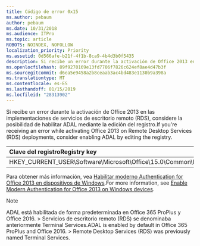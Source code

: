 ```yaml
---
title: Código de error 0x15
ms.author: pebaum
author: pebaum
ms.date: 10/31/2018
ms.audience: ITPro
ms.topic: article
ROBOTS: NOINDEX, NOFOLLOW
localization_priority: Priority
ms.assetid: 0d566afe-b21f-4f1b-8ca9-4b4d3b0f5435
description: Si recibe un error durante la activación de Office 2013 en las implementaciones de servicios de escritorio remoto (RDS), considere la posibilidad de habilitar ADAL mediante la edición del registro.
ms.openlocfilehash: 89f9270169e13fd7706f7826c624ef8ae4d47b3f
ms.sourcegitcommit: d6ea5e9458a2b8ceaab3ac4bd483e1130b9a398a
ms.translationtype: MT
ms.contentlocale: es-ES
ms.lasthandoff: 01/15/2019
ms.locfileid: "28313902"
---
```

<span data-ttu-id="e91d5-103">Si recibe un error durante la activación de Office 2013 en las implementaciones de servicios de escritorio remoto (RDS), considere la posibilidad de habilitar ADAL mediante la edición del registro.</span><span class="sxs-lookup"><span data-stu-id="e91d5-103">If you're receiving an error while activating Office 2013 on Remote Desktop Services (RDS) deployments, consider enabling ADAL by editing the registry.</span></span> 
  
|<span data-ttu-id="e91d5-104">**Clave del registro**</span><span class="sxs-lookup"><span data-stu-id="e91d5-104">**Registry key**</span></span>|<span data-ttu-id="e91d5-105">**Tipo**</span><span class="sxs-lookup"><span data-stu-id="e91d5-105">**Type**</span></span>|<span data-ttu-id="e91d5-106">**Valor**</span><span class="sxs-lookup"><span data-stu-id="e91d5-106">**Value**</span></span>|
|:-----|:-----|:-----|
|<span data-ttu-id="e91d5-107">HKEY_CURRENT_USER\Software\Microsoft\Office\15.0\Common\Identity\EnableADAL</span><span class="sxs-lookup"><span data-stu-id="e91d5-107">HKEY_CURRENT_USER\Software\Microsoft\Office\15.0\Common\Identity\EnableADAL</span></span>  <br/> |<span data-ttu-id="e91d5-108">REG_DWORD</span><span class="sxs-lookup"><span data-stu-id="e91d5-108">REG_DWORD</span></span>  <br/> |<span data-ttu-id="e91d5-109">1</span><span class="sxs-lookup"><span data-stu-id="e91d5-109">1</span></span>  <br/> |
   
<span data-ttu-id="e91d5-110">Para obtener más información, vea [Habilitar moderno Authentication for Office 2013 en dispositivos de Windows](https://docs.microsoft.com/office365/admin/security-and-compliance/enable-modern-authentication).</span><span class="sxs-lookup"><span data-stu-id="e91d5-110">For more information, see [Enable Modern Authentication for Office 2013 on Windows devices](https://docs.microsoft.com/office365/admin/security-and-compliance/enable-modern-authentication).</span></span>
  
> [!NOTE]
>  <span data-ttu-id="e91d5-p101">ADAL está habilitada de forma predeterminada en Office 365 ProPlus y Office 2016. > Servicios de escritorio remoto (RDS) se denominaba anteriormente Terminal Services.</span><span class="sxs-lookup"><span data-stu-id="e91d5-p101">ADAL is enabled by default in Office 365 ProPlus and Office 2016. >  Remote Desktop Services (RDS) was previously named Terminal Services.</span></span> 
  

